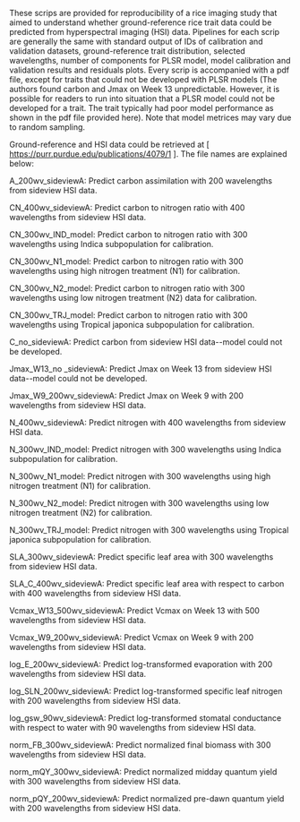 These scrips are provided for reproducibility of a rice imaging study that aimed to understand whether ground-reference rice trait data could be predicted from hyperspectral imaging (HSI) data. Pipelines for each scrip are generally the same with standard output of IDs of calibration and validation datasets, ground-reference trait distribution, selected wavelengths, number of components for PLSR model, model calibration and validation results and residuals plots. Every scrip is accompanied with a pdf file, except for traits that could not be developed with PLSR models (The authors found carbon and Jmax on Week 13 unpredictable. However, it is possible for readers to run into situation that a PLSR model could not be developed for a trait. The trait typically had poor model performance as shown in the pdf file provided here). Note that model metrices may vary due to random sampling. 

Ground-reference and HSI data could be retrieved at [ https://purr.purdue.edu/publications/4079/1 ]. The file names are explained below:

A_200wv_sideviewA: Predict carbon assimilation with 200 wavelengths from sideview HSI data.

CN_400wv_sideviewA: Predict carbon to nitrogen ratio with 400 wavelengths from sideview HSI data.

CN_300wv_IND_model: Predict carbon to nitrogen ratio with 300 wavelengths using Indica subpopulation for calibration.

CN_300wv_N1_model: Predict carbon to nitrogen ratio with 300 wavelengths using high nitrogen treatment (N1) for calibration.

CN_300wv_N2_model: Predict carbon to nitrogen ratio with 300 wavelengths using low nitrogen treatment (N2) data for calibration.

CN_300wv_TRJ_model: Predict carbon to nitrogen ratio with 300 wavelengths using Tropical japonica subpopulation for calibration.

C_no_sideviewA: Predict carbon from sideview HSI data--model could not be developed.

Jmax_W13_no _sideviewA: Predict Jmax on Week 13 from sideview HSI data--model could not be developed.

Jmax_W9_200wv_sideviewA: Predict Jmax on Week 9 with 200 wavelengths from sideview HSI data.

N_400wv_sideviewA: Predict nitrogen with 400 wavelengths from sideview HSI data.

N_300wv_IND_model: Predict nitrogen with 300 wavelengths using Indica subpopulation for calibration.

N_300wv_N1_model: Predict nitrogen with 300 wavelengths using high nitrogen treatment (N1) for calibration.

N_300wv_N2_model: Predict nitrogen with 300 wavelengths using low nitrogen treatment (N2) for calibration.

N_300wv_TRJ_model: Predict nitrogen with 300 wavelengths using Tropical japonica subpopulation for calibration.

SLA_300wv_sideviewA: Predict specific leaf area with 300 wavelengths from sideview HSI data.

SLA_C_400wv_sideviewA: Predict specific leaf area with respect to carbon with 400 wavelengths from sideview HSI data.

Vcmax_W13_500wv_sideviewA: Predict Vcmax on Week 13 with 500 wavelengths from sideview HSI data.

Vcmax_W9_200wv_sideviewA: Predict Vcmax on Week 9 with 200 wavelengths from sideview HSI data.

log_E_200wv_sideviewA: Predict log-transformed evaporation with 200 wavelengths from sideview HSI data.

log_SLN_200wv_sideviewA: Predict log-transformed specific leaf nitrogen with 200 wavelengths from sideview HSI data.

log_gsw_90wv_sideviewA: Predict log-transformed stomatal conductance with respect to water with 90 wavelengths from sideview HSI data.

norm_FB_300wv_sideviewA: Predict normalized final biomass with 300 wavelengths from sideview HSI data.

norm_mQY_300wv_sideviewA: Predict normalized midday quantum yield with 300 wavelengths from sideview HSI data.

norm_pQY_200wv_sideviewA: Predict normalized pre-dawn quantum yield with 200 wavelengths from sideview HSI data.





